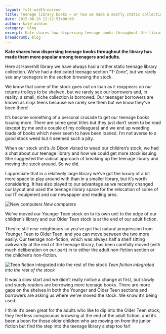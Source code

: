 ```yaml
---
layout: full-width-narrow
title: Teenage library books – or how we made a mostly static collection more vibrant and popular
date: 2015-08-20 12:12:53+00:00
author: kate-ashton
category: blog
excerpt: Kate shares how dispersing teenage books throughout the library has made them more popular among teenagers and adults.
breadcrumb: blog
---
```

**Kate shares how dispersing teenage books throughout the library has made them more popular among teenagers and adults.**

Here at Haverhill library we have always had a rather static teenage library collection. We’ve had a dedicated teenage section “T-Zone”, but we rarely see any teenagers in the section browsing the stock.

We know that some of the stock goes out on loan as it reappears on our returns trolleys to be shelved, but we rarely see our borrowers and, in reality, a small, niche collection is borrowed. Our teenager borrowers are known as ninja teens because we rarely see them but we know they’ve been there!

It’s become something of a personal crusade to get our teenage books issuing more. There are some great titles but they just don’t seem to be read (except by me and a couple of my colleagues) and we end up weeding loads of books which never seem to have been loaned. I’m not averse to a good stock weed but it seemed such a pity.

When our stock unit’s Jo Dixon visited to weed our children’s stock, we had a chat about our teenage library and how we could get more stock issuing. She suggested the radical approach of breaking up the teenage library and moving the stock around. So we did.

I appreciate that in a relatively large library we’ve got the luxury of a bit more space to play around with than in a smaller library, but it’s worth considering. It has also played to our advantage as we recently changed our layout and used the teenage library space for the relocation of some of our IT equipment and our newspaper and reading area.

![New computers](http://suffolklibraries.co.uk/wp-content/uploads/2015/08/new-computers-web.jpg)
*New computers*

We’ve moved our Younger Teen stock on to its own unit to the edge of our children’s library and our Older Teen stock is at the end of our adult fiction.

They’re still near neighbours so you’ve got that natural progression from Younger Teen to Older Teen, and you can move between the two more easily. Our teenage non-fiction, which was always half a shelf sitting awkwardly at the end of the teenage library, has been carefully moved (with much deliberation on our part) in to either the adult non-fiction section or the children’s non-fiction.

![Teen fiction integrated into the rest of the stock](http://suffolklibraries.co.uk/wp-content/uploads/2015/08/new-bookshelf.jpg)
*Teen fiction integrated into the rest of the stock*

It was a slow start and we didn’t really notice a change at first, but slowly and surely readers are borrowing more teenage books. There are more gaps on the shelves in both the Younger and Older Teen sections and borrowers are asking us where we’ve moved the stock. We know it’s being used.

I think it’s been great for the adults who like to dip into the Older Teen stock; they feel less conspicuous browsing at the end of the adult fiction, and it’s been a boon for those older children who are moving on from the junior fiction but find the step into the teenage library a step too far!
